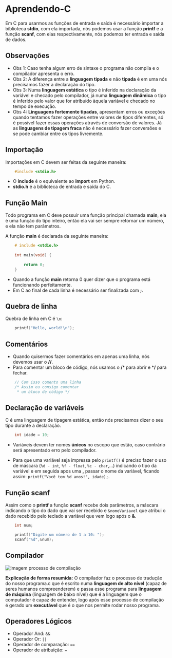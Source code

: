 # Aprendendo-C

Em C para usarmos as funções de entrada e saída é necessário importar a biblioteca
**stdio**, com ela importada, nós podemos usar a função **printf** e a função **scanf**, com elas respectivamente, nós podemos ter entrada e saída de dados.

## Observações
- Obs 1: Caso tenha algum erro de sintaxe o programa não compila e o compilador apresenta o erro.
- Obs 2: A diferença entre a **linguagem tipada** e não **tipada** é em uma nós precisamos fazer a declaração do tipo.
- Obs 3: Numa **linguagem estática** o tipo é inferido na declaração da variável e checado pelo compilador, já numa **linguagem dinâmica** o tipo é inferido pelo valor que for atribuído àquela variável e checado no tempo de execução.
- Obs 4: **Linguagens fortemente tipadas**, apresentam erros ou exceções quando tentamos fazer operações entre valores de tipos diferentes, só é possível fazer essas operações através de conversão de valores. Já as **linguagens de tipagem fraca** não é necessário fazer conversões e se pode cambiar entre os tipos livremente.

## Importação
Importações em C devem ser feitas da seguinte maneira:
```C
    #include <stdio.h>
```
- O **include** é o equivalente ao **import** em Python.
- **stdio.h** é a biblioteca de entrada e saída do C.

## Função Main
Todo programa em C deve possuir uma função principal chamada **main**, ela é uma função do tipo inteiro, então ela vai ser sempre retornar um número, e ela não tem parâmetros.

A função **main** é declarada da seguinte maneira:
```C
    # include <stdio.h>
    
    int main(void) {
        
        return 0;
    }
```
- Quando a função **main** retorna 0 quer dizer que o programa está funcionando perfeitamente.
- Em C ao final de cada linha é necessário ser finalizada com **;**.

## Quebra de linha
Quebra de linha em C é `\n`:
```C
    printf("Hello, world!\n");
```

## Comentários
- Quando quisermos fazer comentários em apenas uma linha, nós devemos usar o **//**.
- Para comentar um bloco de código, nós usamos o **/*** para abrir e ***/** para fechar.
````C
    // Com isso comento uma linha
    /* Assim eu consigo comentar
     * um bloco de código */
````

## Declaração de variáveis
C é uma linguagem de tipagem estática, então nós precisamos dizer o seu tipo durante a declaração.
````C
    int idade = 10;
````
- Variáveis devem ter nomes **únicos** no escopo que estão, caso contrário será apresentado erro pelo compilador.

- Para que uma variável seja impressa pelo `printf()` é preciso fazer o uso de máscara (`%d - int`, `%f - float`, `%c - char`,...) indicando o tipo da variável e em seguida apos uma **,** passar o nome da variável, ficando assim: `printf("Você tem %d anos!", idade);`.

## Função scanf
Assim como o **printf** a função **scanf** recebe dois parâmetros, a máscara indicando o tipo do dado que vai ser recebido e `&nomeVariavel` que atribui o dado recebido pelo teclado a variável que vem logo após o **&**.
```C
    int num;

    printf("Digite um número de 1 a 10: ");
    scanf("%d",&num);
```
## Compilador
<img align="center" src="https://slideplayer.com.br/slide/17025453/98/images/10/Processo+de+compila%C3%A7%C3%A3o.jpg" alt="imagem processo de compilação">

**Explicação de forma resumida:**
    O compilador faz o processo de tradução do nosso programa.c que é escrito numa **linguagem de alto nível** (capaz de seres humanos compreenderem) e passa esse programa para **linguagem de máquina** (linguagem de baixo nível) que é a linguagem que o computador é capaz de entender, logo após esse processo de compilação é gerado um **executável** que é o que nos permite rodar nosso programa.

## Operadores Lógicos
- Operador And: `&&`
- Operador Or: `||`
- Operador de comparação: `==`
- Operador de atribuição: `=`